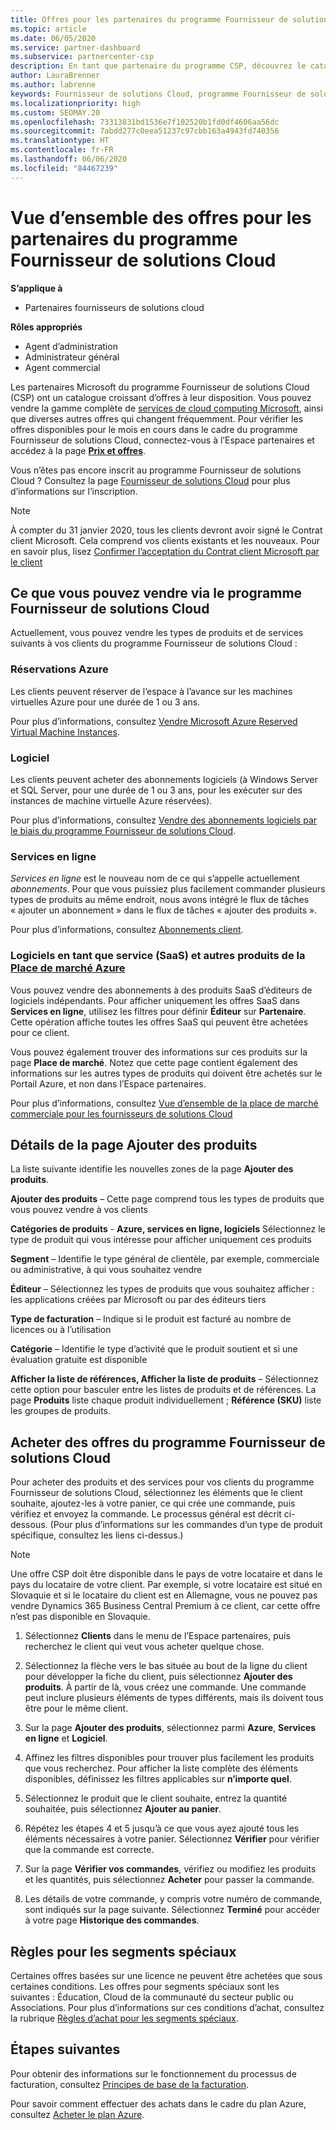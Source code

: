 ```yaml
---
title: Offres pour les partenaires du programme Fournisseur de solutions Microsoft Cloud (CSP)
ms.topic: article
ms.date: 06/05/2020
ms.service: partner-dashboard
ms.subservice: partnercenter-csp
description: En tant que partenaire du programme CSP, découvrez le catalogue de plus en plus étoffé des services et offres cloud Microsoft que vous pouvez vendre à vos clients.
author: LauraBrenner
ms.author: labrenne
keywords: Fournisseur de solutions Cloud, programme Fournisseur de solutions Cloud, CSP, ajouter un produit, vendre à des clients, des offres pour les partenaires, offres fournisseur de solutions cloud, services basés sur le cloud, Azure, Office 365, Dynamics, partenaire fournisseur de solutions cloud, vendre dans le programme Fournisseur de solutions Cloud, Azure RI, Azure reserved virtual machine instances, réservations Azure, services en ligne, logiciel d’abonnement, AHUB, SQL Server sur Azure, Windows Server sur Azure, abonnements client
ms.localizationpriority: high
ms.custom: SEOMAY.20
ms.openlocfilehash: 73313831bd1536e7f102520b1fd0df4606aa56dc
ms.sourcegitcommit: 7abdd277c0eea51237c97cbb163a4943fd740356
ms.translationtype: HT
ms.contentlocale: fr-FR
ms.lasthandoff: 06/06/2020
ms.locfileid: "84467239"
---
```

# <a name="overview-of-partner-offers-in-the-cloud-solution-provider-program"></a>Vue d’ensemble des offres pour les partenaires du programme Fournisseur de solutions Cloud

**S’applique à**

- Partenaires fournisseurs de solutions cloud

**Rôles appropriés**

- Agent d’administration
- Administrateur général
- Agent commercial

Les partenaires Microsoft du programme Fournisseur de solutions Cloud (CSP) ont un catalogue croissant d’offres à leur disposition. Vous pouvez vendre la gamme complète de [services de cloud computing Microsoft](https://partner.microsoft.com/cloud-solution-provider/products-and-services), ainsi que diverses autres offres qui changent fréquemment. Pour vérifier les offres disponibles pour le mois en cours dans le cadre du programme Fournisseur de solutions Cloud, connectez-vous à l’Espace partenaires et accédez à la page [**Prix et offres**](https://partnercenter.microsoft.com/pcv/sales).  

Vous n’êtes pas encore inscrit au programme Fournisseur de solutions Cloud ? Consultez la page [Fournisseur de solutions Cloud](https://partner.microsoft.com/cloud-solution-provider) pour plus d’informations sur l’inscription. 

>[!NOTE]
>À compter du 31 janvier 2020, tous les clients devront avoir signé le Contrat client Microsoft. Cela comprend vos clients existants et les nouveaux. Pour en savoir plus, lisez [Confirmer l’acceptation du Contrat client Microsoft par le client](confirm-customer-agreement.md)

## <a name="what-you-can-sell-through-csp"></a>Ce que vous pouvez vendre via le programme Fournisseur de solutions Cloud

Actuellement, vous pouvez vendre les types de produits et de services suivants à vos clients du programme Fournisseur de solutions Cloud :

### <a name="azure-reservations"></a>Réservations Azure

   Les clients peuvent réserver de l’espace à l’avance sur les machines virtuelles Azure pour une durée de 1 ou 3 ans.

   Pour plus d’informations, consultez [Vendre Microsoft Azure Reserved Virtual Machine Instances](azure-reservations.md).

### <a name="software"></a>Logiciel

   Les clients peuvent acheter des abonnements logiciels (à Windows Server et SQL Server, pour une durée de 1 ou 3 ans, pour les exécuter sur des instances de machine virtuelle Azure réservées).

   Pour plus d’informations, consultez [Vendre des abonnements logiciels par le biais du programme Fournisseur de solutions Cloud](csp-software-subscriptions.md).  

### <a name="online-services"></a>Services en ligne

   *Services en ligne* est le nouveau nom de ce qui s’appelle actuellement *abonnements*. Pour que vous puissiez plus facilement commander plusieurs types de produits au même endroit, nous avons intégré le flux de tâches « ajouter un abonnement » dans le flux de tâches « ajouter des produits ».

   Pour plus d’informations, consultez [Abonnements client](customer-subscriptions.md).

### <a name="software-as-a-service-saas-and-other-azure-marketplace-products"></a>Logiciels en tant que service (SaaS) et autres produits de la [Place de marché Azure](https://azuremarketplace.microsoft.com/marketplace)

   Vous pouvez vendre des abonnements à des produits SaaS d’éditeurs de logiciels indépendants. Pour afficher uniquement les offres SaaS dans **Services en ligne**, utilisez les filtres pour définir **Éditeur** sur **Partenaire**. Cette opération affiche toutes les offres SaaS qui peuvent être achetées pour ce client.

   Vous pouvez également trouver des informations sur ces produits sur la page **Place de marché**. Notez que cette page contient également des informations sur les autres types de produits qui doivent être achetés sur le Portail Azure, et non dans l’Espace partenaires.

   Pour plus d’informations, consultez [Vue d’ensemble de la place de marché commerciale pour les fournisseurs de solutions Cloud](CSP-commercial-marketplace-overview.md)

## <a name="add-products-page-details"></a>Détails de la page Ajouter des produits

La liste suivante identifie les nouvelles zones de la page **Ajouter des produits**.

**Ajouter des produits** – Cette page comprend tous les types de produits que vous pouvez vendre à vos clients

**Catégories de produits** - **Azure, services en ligne, logiciels** Sélectionnez le type de produit qui vous intéresse pour afficher uniquement ces produits

**Segment** – Identifie le type général de clientèle, par exemple, commerciale ou administrative, à qui vous souhaitez vendre

**Éditeur** – Sélectionnez les types de produits que vous souhaitez afficher : les applications créées par Microsoft ou par des éditeurs tiers

**Type de facturation** – Indique si le produit est facturé au nombre de licences ou à l’utilisation

**Catégorie** – Identifie le type d’activité que le produit soutient et si une évaluation gratuite est disponible

**Afficher la liste de références, Afficher la liste de produits** – Sélectionnez cette option pour basculer entre les listes de produits et de références. La page **Produits** liste chaque produit individuellement ; **Référence (SKU)** liste les groupes de produits.

## <a name="buy-csp-offers"></a>Acheter des offres du programme Fournisseur de solutions Cloud

Pour acheter des produits et des services pour vos clients du programme Fournisseur de solutions Cloud, sélectionnez les éléments que le client souhaite, ajoutez-les à votre panier, ce qui crée une commande, puis vérifiez et envoyez la commande. Le processus général est décrit ci-dessous. (Pour plus d’informations sur les commandes d’un type de produit spécifique, consultez les liens ci-dessus.)

>[!Note]
>Une offre CSP doit être disponible dans le pays de votre locataire et dans le pays du locataire de votre client. Par exemple, si votre locataire est situé en Slovaquie et si le locataire du client est en Allemagne, vous ne pouvez pas vendre Dynamics 365 Business Central Premium à ce client, car cette offre n’est pas disponible en Slovaquie.

1. Sélectionnez **Clients** dans le menu de l’Espace partenaires, puis recherchez le client qui veut vous acheter quelque chose. 

2. Sélectionnez la flèche vers le bas située au bout de la ligne du client pour développer la fiche du client, puis sélectionnez **Ajouter des produits**. À partir de là, vous créez une commande. Une commande peut inclure plusieurs éléments de types différents, mais ils doivent tous être pour le même client.

3. Sur la page **Ajouter des produits**, sélectionnez parmi **Azure**, **Services en ligne** et **Logiciel**.

4. Affinez les filtres disponibles pour trouver plus facilement les produits que vous recherchez. Pour afficher la liste complète des éléments disponibles, définissez les filtres applicables sur **n’importe quel**.

5. Sélectionnez le produit que le client souhaite, entrez la quantité souhaitée, puis sélectionnez **Ajouter au panier**.

6. Répétez les étapes 4 et 5 jusqu’à ce que vous ayez ajouté tous les éléments nécessaires à votre panier. Sélectionnez **Vérifier** pour vérifier que la commande est correcte.  

7. Sur la page **Vérifier vos commandes**, vérifiez ou modifiez les produits et les quantités, puis sélectionnez **Acheter** pour passer la commande.

8. Les détails de votre commande, y compris votre numéro de commande, sont indiqués sur la page suivante. Sélectionnez **Terminé** pour accéder à votre page **Historique des commandes**.

## <a name="rules-for-special-segments"></a>Règles pour les segments spéciaux

Certaines offres basées sur une licence ne peuvent être achetées que sous certaines conditions. Les offres pour segments spéciaux sont les suivantes : Éducation, Cloud de la communauté du secteur public ou Associations. Pour plus d’informations sur ces conditions d’achat, consultez la rubrique [Règles d’achat pour les segments spéciaux](get-special-pricing-for-offers.md#purchase-rules-for-special-segments).

## <a name="next-steps"></a>Étapes suivantes

Pour obtenir des informations sur le fonctionnement du processus de facturation, consultez [Principes de base de la facturation](https://docs.microsoft.com/partner-center/billing-basics).

Pour savoir comment effectuer des achats dans le cadre du plan Azure, consultez [Acheter le plan Azure](purchase-azure-plan.md).
